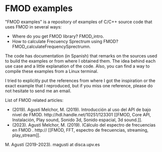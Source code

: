 <!-- Articles docentes sobre FMOD -->
<h1>FMOD examples</h1>

"FMOD examples" is a repository of examples of C/C++ source code that uses FMOD in several ways:
<ul>
 <li>Where do you get FMOD library? FMOD_intro.</li>
 <li> How to calculate Frecuency Sprectrum using FMOD? FMOD_calculateFrequencySprectrumn.</li> 
</ul>

The code has documentation (in Spanish) that remarks on the sources used to build the examples or from where I obtained them. The idea behind each use case and a little explanation of the code. Also, you can find a way to compile these examples from a Linux terminal. 

I tried to explicitly put the references from where I got the inspiration or the exact example that I reproduced, but if you miss one reference, please do not hesitate to send me an email.

List of FMOD related articles:
<ul>
  <li> (2019). Agustí Melchor, M. (2019). Introducción al uso del API de bajo nivel de FMOD. http://hdl.handle.net/10251/123301 [[FMOD, Core API, Instalación, Play sound, Sonido 3d, Sonido espacial, 3d sound.]].
 </li>
  <li> (2023). Agustí Melchor, M. (2019). ICálculo del espectro de frecuencias en FMOD
. http:// [[FMOD, FFT, espectro de frecuencias, streaming, play_stream]].
 </li>
 
 </ul>




M. Agustí (2019-2023). magusti at disca.upv.es
